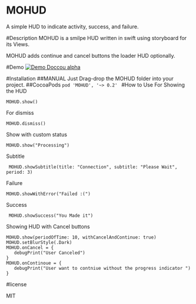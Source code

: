 # MOHUD
A simple HUD to indicate activity, success, and failure.


#Description
MOHUD is a smilpe HUD written in swift using storyboard for its Views.
 
MOHUD adds continue and cancel buttons the loader HUD optionally.

#Demo
[![Demo Doccou alpha](https://j.gifs.com/y580lQ.gif)](https://youtu.be/02KHdUj7AMA)


#Installation
##MANUAL
Just Drag-drop the MOHUD folder into your project.
##CocoaPods
`pod 'MOHUD', '~> 0.2' `
#How to Use
For Showing the HUD 

`
MOHUD.show()
`

For dismiss 

`MOHUD.dismiss()`

Show with custom status 

`MOHUD.show("Processing")`

Subtitle

` MOHUD.showSubtitle(title: "Connection", subtitle: "Please Wait", period: 3)`

Failure

`MOHUD.showWithError("Failed :(")`

Success

` MOHUD.showSuccess("You Made it")`

Showing HUD with Cancel buttons 

````
MOHUD.show(periodOfTime: 10, withCancelAndContinue: true)
MOHUD.setBlurStyle(.Dark)
MOHUD.onCancel = {
   debugPrint("User Canceled")
}
MOHUD.onContinoue = {
   debugPrint("User want to contniue without the progress indicator ")
}
````
#license

MIT
